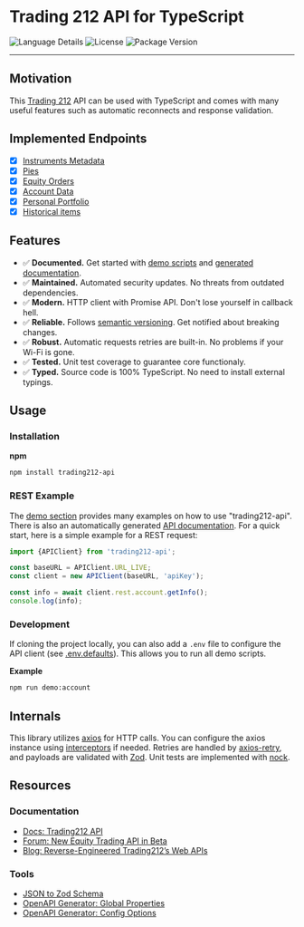 # Trading 212 API for TypeScript

![Language Details](https://img.shields.io/github/languages/top/bennycode/trading212-api) ![License](https://img.shields.io/npm/l/trading212-api.svg) ![Package Version](https://img.shields.io/npm/v/trading212-api.svg)

---

## Motivation

This [Trading 212](https://www.trading212.com/) API can be used with TypeScript and comes with many useful features such as automatic reconnects and response validation.

## Implemented Endpoints

- [x] [Instruments Metadata](https://t212public-api-docs.redoc.ly/#tag/Instruments-Metadata)
- [x] [Pies](https://t212public-api-docs.redoc.ly/#tag/Pies)
- [x] [Equity Orders](https://t212public-api-docs.redoc.ly/#tag/Equity-Orders)
- [x] [Account Data](https://t212public-api-docs.redoc.ly/#tag/Account-Data)
- [x] [Personal Portfolio](https://t212public-api-docs.redoc.ly/#tag/Personal-Portfolio)
- [x] [Historical items](https://t212public-api-docs.redoc.ly/#tag/Historical-items)

## Features

- ✅ **Documented.** Get started with [demo scripts][1] and [generated documentation][2].
- ✅ **Maintained.** Automated security updates. No threats from outdated dependencies.
- ✅ **Modern.** HTTP client with Promise API. Don't lose yourself in callback hell.
- ✅ **Reliable.** Follows [semantic versioning][3]. Get notified about breaking changes.
- ✅ **Robust.** Automatic requests retries are built-in. No problems if your Wi-Fi is gone.
- ✅ **Tested.** Unit test coverage to guarantee core functionaly.
- ✅ **Typed.** Source code is 100% TypeScript. No need to install external typings.

## Usage

### Installation

**npm**

```bash
npm install trading212-api
```

### REST Example

The [demo section][1] provides many examples on how to use "trading212-api". There is also an automatically generated [API documentation][2]. For a quick start, here is a simple example for a REST request:

```ts
import {APIClient} from 'trading212-api';

const baseURL = APIClient.URL_LIVE;
const client = new APIClient(baseURL, 'apiKey');

const info = await client.rest.account.getInfo();
console.log(info);
```

### Development

If cloning the project locally, you can also add a `.env` file to configure the API client (see [.env.defaults][4]). This allows you to run all demo scripts.

**Example**

```bash
npm run demo:account
```

## Internals

This library utilizes [axios](https://github.com/axios/axios) for HTTP calls. You can configure the axios instance using [interceptors](https://axios-http.com/docs/interceptors) if needed. Retries are handled by [axios-retry](https://github.com/softonic/axios-retry), and payloads are validated with [Zod](https://github.com/colinhacks/zod). Unit tests are implemented with [nock](https://github.com/nock/nock).

## Resources

### Documentation

- [Docs: Trading212 API](https://t212public-api-docs.redoc.ly/)
- [Forum: New Equity Trading API in Beta](https://community.trading212.com/t/61788)
- [Blog: Reverse-Engineered Trading212’s Web APIs](https://haksoat.com/reverse-engineering-trading212/)

### Tools

- [JSON to Zod Schema](https://transform.tools/json-to-zod)
- [OpenAPI Generator: Global Properties](https://openapi-generator.tech/docs/globals/)
- [OpenAPI Generator: Config Options](https://openapi-generator.tech/docs/generators/typescript-fetch/#config-options)

[1]: https://github.com/bennycode/trading212-api/tree/main/src/demo
[2]: https://github.com/bennycode/trading212-api/tree/main/docs
[3]: https://docs.npmjs.com/about-semantic-versioning
[4]: https://github.com/bennycode/trading212-api/blob/main/.env.defaults
